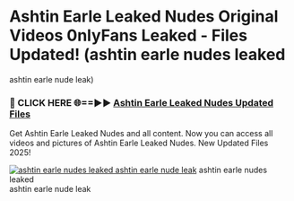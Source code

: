# Ashtin Earle Leaked Nudes Original Videos 0nlyFans Leaked - Files Updated! (ashtin earle nudes leaked<br>
ashtin earle nude leak)

<h3>🔴 CLICK HERE 🌐==►► <a href="https://tinyurl.com/2p9ay9w9" rel="nofollow">Ashtin Earle Leaked Nudes Updated Files</a></h3>

Get Ashtin Earle Leaked Nudes and all content. Now you can access all videos and pictures of Ashtin Earle Leaked Nudes. New Updated Files 2025!

[![ashtin earle nudes leaked<br>
ashtin earle nude leak](https://i.imgur.com/KQgVmj3.gif)](https://tinyurl.com/2p9ay9w9)
ashtin earle nudes leaked<br>
ashtin earle nude leak